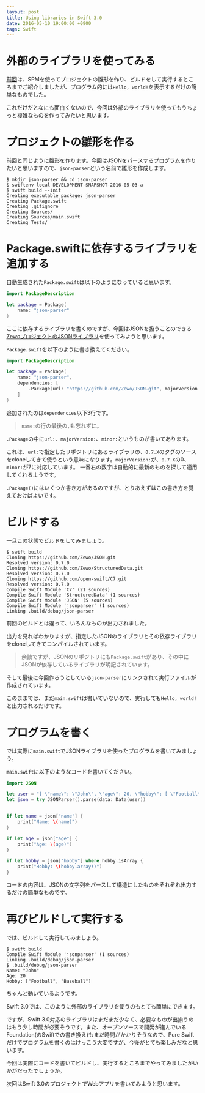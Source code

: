 ```yaml
---
layout: post
title: Using libraries in Swift 3.0
date: 2016-05-10 19:00:00 +0900
tags: Swift
---
```


# 外部のライブラリを使ってみる

[前回](/2016/05/10/creating-swift-3-0-project/)は、SPMを使ってプロジェクトの雛形を作り、ビルドをして実行するところまでご紹介しましたが、プログラム的には`Hello, world!`を表示するだけの簡単なものでした。

これだけだとなにも面白くないので、今回は外部のライブラリを使ってもうちょっと複雑なものを作ってみたいと思います。

# プロジェクトの雛形を作る

前回と同じように雛形を作ります。今回はJSONをパースするプログラムを作りたいと思いますので、`json-parser`という名前で雛形を作成します。

```
$ mkdir json-parser && cd json-parser
$ swiftenv local DEVELOPMENT-SNAPSHOT-2016-05-03-a
$ swift build --init
Creating executable package: json-parser
Creating Package.swift
Creating .gitignore
Creating Sources/
Creating Sources/main.swift
Creating Tests/
```

# Package.swiftに依存するライブラリを追加する

自動生成された`Package.swift`は以下のようになっていると思います。

```swift
import PackageDescription

let package = Package(
    name: "json-parser"
)
```

ここに依存するライブラリを書くのですが、今回はJSONを扱うことのできる[ZewoプロジェクトのJSONライブラリ](https://github.com/Zewo/JSON)を使ってみようと思います。

`Package.swift`を以下のように書き換えてください。

```swift
import PackageDescription

let package = Package(
    name: "json-parser",
    dependencies: [
        .Package(url: "https://github.com/Zewo/JSON.git", majorVersion: 0, minor: 7),
    ]
)
```

追加されたのは`dependencies`以下3行です。

> `name:`の行の最後の`,`も忘れずに。

`.Package`の中に`url:`、`majorVersion:`、`minor:`というものが書いてあります。

これは、`url:`で指定したリポジトリにあるライブラリの、`0.7.X`のタグのソースをcloneしてきて使うという意味になります。`majorVersion:`が、`0.7.X`の0、`minor:`が7に対応しています。
一番右の数字は自動的に最新のものを探して適用してくれるようです。

`.Package()`にはいくつか書き方があるのですが、とりあえずはこの書き方を覚えておけばよいです。


# ビルドする

一旦この状態でビルドをしてみましょう。

```
$ swift build
Cloning https://github.com/Zewo/JSON.git
Resolved version: 0.7.0
Cloning https://github.com/Zewo/StructuredData.git
Resolved version: 0.7.0
Cloning https://github.com/open-swift/C7.git
Resolved version: 0.7.0
Compile Swift Module 'C7' (21 sources)
Compile Swift Module 'StructuredData' (1 sources)
Compile Swift Module 'JSON' (5 sources)
Compile Swift Module 'jsonparser' (1 sources)
Linking .build/debug/json-parser
```

前回のビルドとは違って、いろんなものが出力されました。

出力を見ればわかりますが、指定したJSONのライブラリとその依存ライブラリをcloneしてきてコンパイルされています。

> 余談ですが、JSONのリポジトリにも`Package.swift`があり、その中にJSONが依存しているライブラリが明記されています。

そして最後に今回作ろうとしている`json-parser`にリンクされて実行ファイルが作成されています。

このままでは、まだ`main.swift`は書いていないので、実行しても`Hello, world!`と出力されるだけです。

# プログラムを書く

では実際に`main.swift`でJSONライブラリを使ったプログラムを書いてみましょう。

`main.swift`に以下のようなコードを書いてください。

```swift
import JSON

let user = "{ \"name\": \"John\", \"age\": 20, \"hobby\": [ \"Football\", \"Baseball\" ] }"
let json = try JSONParser().parse(data: Data(user))


if let name = json["name"] {
    print("Name: \(name)")
}

if let age = json["age"] {
    print("Age: \(age)")
}

if let hobby = json["hobby"] where hobby.isArray {
    print("Hobby: \(hobby.array!)")
}
```

コードの内容は、JSONの文字列をパースして構造にしたものをそれぞれ出力するだけの簡単なものです。

# 再びビルドして実行する

では、ビルドして実行してみましょう。

```
$ swift build
Compile Swift Module 'jsonparser' (1 sources)
Linking .build/debug/json-parser
$ .build/debug/json-parser
Name: "John"
Age: 20
Hobby: ["Football", "Baseball"]
```

ちゃんと動いているようです。

Swift 3.0では、このように外部のライブラリを使うのもとても簡単にできます。

ですが、Swift 3.0対応のライブラリはまだまだ少なく、必要なものが出揃うのはもう少し時間が必要そうです。また、オープンソースで開発が進んでいるFoundation(のSwiftでの書き換え)もまだ時間がかかりそうなので、Pure Swiftだけでプログラムを書くのはけっこう大変ですが、今後がとても楽しみだなと思います。

今回は実際にコードを書いてビルドし、実行するところまでやってみましたがいかがだったでしょうか。

次回はSwift 3.0のプロジェクトでWebアプリを書いてみようと思います。
